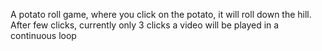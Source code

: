 A potato roll game, where you click on the potato, it will roll down the hill. After few clicks, currently only 3 clicks a video will be played in a continuous loop
